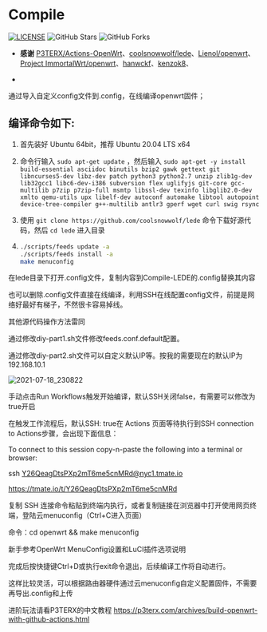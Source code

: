 # Compile

[![LICENSE](https://img.shields.io/github/license/mashape/apistatus.svg?style=flat-square&label=LICENSE)](https://github.com/Lancenas/actions-openwrt-helloworld/blob/master/LICENSE)
![GitHub Stars](https://img.shields.io/github/stars/Lancenas/actions-openwrt-helloworld.svg?style=flat-square&label=Stars&logo=github)
![GitHub Forks](https://img.shields.io/github/forks/Lancenas/actions-openwrt-helloworld.svg?style=flat-square&label=Forks&logo=github)

- **感谢** [P3TERX/Actions-OpenWrt](https://github.com/P3TERX/Actions-OpenWrt)、[coolsnowwolf/lede](https://github.com/coolsnowwolf/lede)、[Lienol/openwrt](https://github.com/Lienol/openwrt)、[Project ImmortalWrt/openwrt](https://github.com/immortalwrt/immortalwrt)、[hanwckf](https://github.com/hanwckf)、[kenzok8](https://github.com/kenzok8)、

- 

通过导入自定义config文件到.config，在线编译openwrt固件；

编译命令如下:
-
1. 首先装好 Ubuntu 64bit，推荐 Ubuntu 20.04 LTS x64

2. 命令行输入 `sudo apt-get update` ，然后输入
   `
   sudo apt-get -y install build-essential asciidoc binutils bzip2 gawk gettext git libncurses5-dev libz-dev patch python3 python2.7 unzip zlib1g-dev lib32gcc1 libc6-dev-i386 subversion flex uglifyjs git-core gcc-multilib p7zip p7zip-full msmtp libssl-dev texinfo libglib2.0-dev xmlto qemu-utils upx libelf-dev autoconf automake libtool autopoint device-tree-compiler g++-multilib antlr3 gperf wget curl swig rsync
   `

3. 使用 `git clone https://github.com/coolsnowwolf/lede` 命令下载好源代码，然后 `cd lede` 进入目录

4. ```bash
   ./scripts/feeds update -a
   ./scripts/feeds install -a
   make menuconfig
   ```
在lede目录下打开.config文件，复制内容到Compile-LEDE的.config替换其内容

也可以删除.config文件直接在线编译，利用SSH在线配置config文件，前提是网络好最好有梯子，不然很卡容易掉线。

其他源代码操作方法雷同

通过修改diy-part1.sh文件修改feeds.conf.default配置。

通过修改diy-part2.sh文件可以自定义默认IP等。按我的需要现在的默认IP为192.168.10.1

![2021-07-18_230822](https://user-images.githubusercontent.com/84278744/126072452-6103adc4-0e19-4816-a769-e67d15ee1c21.png)

手动点击Run Workflows触发开始编译，默认SSH关闭false，有需要可以修改为true开启

在触发工作流程后，默认SSH: true在 Actions 页面等待执行到SSH connection to Actions步骤，会出现下面信息：

To connect to this session copy-n-paste the following into a terminal or browser:

ssh Y26QeagDtsPXp2mT6me5cnMRd@nyc1.tmate.io

https://tmate.io/t/Y26QeagDtsPXp2mT6me5cnMRd

复制 SSH 连接命令粘贴到终端内执行，或者复制链接在浏览器中打开使用网页终端，登陆云menuconfig（Ctrl+C进入页面）

命令：cd openwrt && make menuconfig

新手参考OpenWrt MenuConfig设置和LuCI插件选项说明

完成后按快捷键Ctrl+D或执行exit命令退出，后续编译工作将自动进行。

这样比较灵活，可以根据路由器硬件通过云menuconfig自定义配置固件，不需要再导出.config和上传

进阶玩法请看P3TERX的中文教程
https://p3terx.com/archives/build-openwrt-with-github-actions.html
